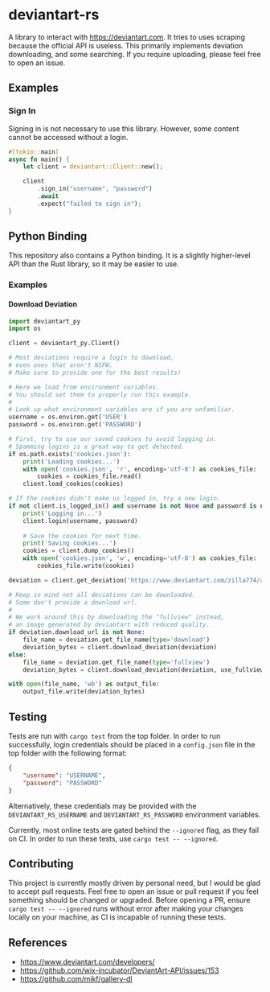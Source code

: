 # deviantart-rs
A library to interact with https://deviantart.com.
It tries to uses scraping because the official API is useless.
This primarily implements deviation downloading, and some searching.
If you require uploading, please feel free to open an issue.

## Examples

### Sign In
Signing in is not necessary to use this library. 
However, some content cannot be accessed without a login.
```rust
#[tokio::main]
async fn main() {
    let client = deviantart::Client::new();

    client
        .sign_in("username", "password")
        .await
        .expect("failed to sign in");
}
```

## Python Binding
This repository also contains a Python binding.
It is a slightly higher-level API than the Rust library,
so it may be easier to use.

### Examples

#### Download Deviation
```python
import deviantart_py
import os

client = deviantart_py.Client()

# Most deviations require a login to download,
# even ones that aren't NSFW.
# Make sure to provide one for the best results!

# Here we load from environment variables.
# You should set them to properly run this example.
#
# Look up what environment variables are if you are unfamiliar.
username = os.environ.get('USER')
password = os.environ.get('PASSWORD')

# First, try to use our saved cookies to avoid logging in.
# Spamming logins is a great way to get detected.
if os.path.exists('cookies.json'):
    print('Loading cookies...')
    with open('cookies.json', 'r', encoding='utf-8') as cookies_file:
        cookies = cookies_file.read()
    client.load_cookies(cookies)

# If the cookies didn't make us logged in, try a new login.
if not client.is_logged_in() and username is not None and password is not None:
    print('Logging in...')
    client.login(username, password)
    
    # Save the cookies for next time.
    print('Saving cookies...')
    cookies = client.dump_cookies()
    with open('cookies.json', 'w', encoding='utf-8') as cookies_file:
        cookies_file.write(cookies)

deviation = client.get_deviation('https://www.deviantart.com/zilla774/art/chaos-gerbil-RAWR-119577071')

# Keep in mind not all deviations can be downloaded.
# Some don't provide a download url.
#
# We work around this by downloading the "fullview" instead,
# an image generated by deviantart with reduced quality.
if deviation.download_url is not None:
    file_name = deviation.get_file_name(type='download')
    deviation_bytes = client.download_deviation(deviation)
else:
    file_name = deviation.get_file_name(type='fullview')
    deviation_bytes = client.download_deviation(deviation, use_fullview=True)

with open(file_name, 'wb') as output_file:
    output_file.write(deviation_bytes)
```

## Testing
Tests are run with `cargo test` from the top folder. 
In order to run successfully, login credentials should be placed in a `config.json` file in the top folder with the following format:
```json
{
    "username": "USERNAME",
    "password": "PASSWORD"
}
```
Alternatively, these credentials may be provided with the `DEVIANTART_RS_USERNAME` and `DEVIANTART_RS_PASSWORD` environment variables.

Currently, most online tests are gated behind the `--ignored` flag, as they fail on CI. 
In order to run these tests, use `cargo test -- --ignored`.

## Contributing
This project is currently mostly driven by personal need, but I would be glad to accept pull requests.
Feel free to open an issue or pull request if you feel something should be changed or upgraded.
Before opening a PR, ensure `cargo test -- --ignored` runs without error after making your changes locally on your machine,
as CI is incapable of running these tests.

## References
 * https://www.deviantart.com/developers/
 * https://github.com/wix-incubator/DeviantArt-API/issues/153
 * https://github.com/mikf/gallery-dl
